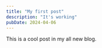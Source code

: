 ```yaml
---
title: "My first post"
description: "It's working"
pubDate: 2024-04-06
---
```


This is a cool post in my all new blog.
